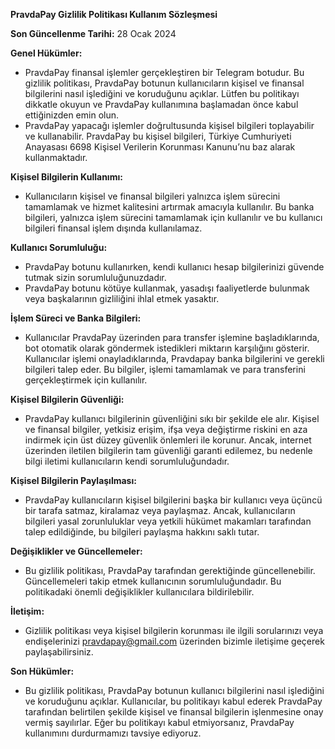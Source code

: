 ﻿**PravdaPay Gizlilik Politikası Kullanım Sözleşmesi**


**Son Güncellenme Tarihi:** 28 Ocak 2024

**Genel Hükümler:**

- PravdaPay finansal işlemler gerçekleştiren bir Telegram botudur. Bu gizlilik politikası, PravdaPay botunun kullanıcıların kişisel ve finansal bilgilerini nasıl işlediğini ve koruduğunu açıklar. Lütfen bu politikayı dikkatle okuyun ve PravdaPay kullanımına başlamadan önce kabul ettiğinizden emin olun.
- PravdaPay yapacağı işlemler doğrultusunda kişisel bilgileri toplayabilir ve kullanabilir. PravdaPay bu kişisel bilgileri, Türkiye Cumhuriyeti Anayasası 6698 Kişisel Verilerin Korunması Kanunu’nu baz alarak kullanmaktadır.  

**Kişisel Bilgilerin Kullanımı:**

- Kullanıcıların kişisel ve finansal bilgileri yalnızca işlem sürecini tamamlamak ve hizmet kalitesini artırmak amacıyla kullanılır. Bu banka bilgileri, yalnızca işlem sürecini tamamlamak için kullanılır ve bu kullanıcı bilgileri finansal işlem dışında kullanılamaz.

**Kullanıcı Sorumluluğu:**

- PravdaPay botunu kullanırken, kendi kullanıcı hesap bilgilerinizi güvende tutmak sizin sorumluluğunuzdadır.
- PravdaPay botunu kötüye kullanmak, yasadışı faaliyetlerde bulunmak veya başkalarının gizliliğini ihlal etmek yasaktır.

**İşlem Süreci ve Banka Bilgileri:**

- Kullanıcılar PravdaPay üzerinden para transfer işlemine başladıklarında, bot otomatik olarak göndermek istedikleri miktarın karşılığını gösterir. Kullanıcılar işlemi onayladıklarında, Pravdapay banka bilgilerini ve gerekli bilgileri talep eder. Bu bilgiler, işlemi tamamlamak ve para transferini gerçekleştirmek için kullanılır.

**Kişisel Bilgilerin Güvenliği:**

- PravdaPay kullanıcı bilgilerinin güvenliğini sıkı bir şekilde ele alır. Kişisel ve finansal bilgiler, yetkisiz erişim, ifşa veya değiştirme riskini en aza indirmek için üst düzey güvenlik önlemleri ile korunur. Ancak, internet üzerinden iletilen bilgilerin tam güvenliği garanti edilemez, bu nedenle bilgi iletimi kullanıcıların kendi sorumluluğundadır.

**Kişisel Bilgilerin Paylaşılması:**

- PravdaPay kullanıcıların kişisel bilgilerini başka bir kullanıcı veya üçüncü bir tarafa satmaz, kiralamaz veya paylaşmaz. Ancak, kullanıcıların bilgileri yasal zorunluluklar veya yetkili hükümet makamları tarafından talep edildiğinde, bu bilgileri paylaşma hakkını saklı tutar.

**Değişiklikler ve Güncellemeler:**

- Bu gizlilik politikası, PravdaPay tarafından gerektiğinde güncellenebilir. Güncellemeleri takip etmek kullanıcının sorumluluğundadır. Bu politikadaki önemli değişiklikler kullanıcılara bildirilebilir.

**İletişim:**

- Gizlilik politikası veya kişisel bilgilerin korunması ile ilgili sorularınızı veya endişelerinizi <pravdapay@gmail.com> üzerinden bizimle iletişime geçerek paylaşabilirsiniz.

**Son Hükümler:**

- Bu gizlilik politikası, PravdaPay botunun kullanıcı bilgilerini nasıl işlediğini ve koruduğunu açıklar. Kullanıcılar, bu politikayı kabul ederek PravdaPay tarafından belirtilen şekilde kişisel ve finansal bilgilerin işlenmesine onay vermiş sayılırlar. Eğer bu politikayı kabul etmiyorsanız, PravdaPay kullanımını durdurmamızı tavsiye ediyoruz.
